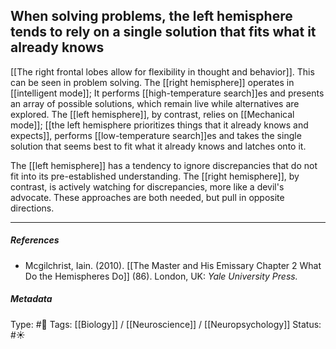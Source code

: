 ## When solving problems, the left hemisphere tends to rely on a single solution that fits what it already knows # 

[[The right frontal lobes allow for flexibility in thought and behavior]]. This can be seen in problem solving. The [[right hemisphere]] operates in [[intelligent mode]]; It performs [[high-temperature search]]es and presents an array of possible solutions, which remain live while alternatives are explored. The [[left hemisphere]], by contrast, relies on [[Mechanical mode]]; [[the left hemisphere prioritizes things that it already knows and expects]], performs [[low-temperature search]]es and takes the single solution that seems best to fit what it already knows and latches onto it. 

The [[left hemisphere]] has a tendency to ignore discrepancies that do not fit into its pre-established understanding. The [[right hemisphere]], by contrast, is actively watching for discrepancies, more like a devil's advocate. These approaches are both needed, but pull in opposite directions.

___

##### References

- Mcgilchrist, Iain. (2010). [[The Master and His Emissary Chapter 2 What Do the Hemispheres Do]] (86). London, UK: _Yale University Press._

##### Metadata

Type: #🔴 
Tags: [[Biology]] / [[Neuroscience]] / [[Neuropsychology]] 
Status: #☀️ 